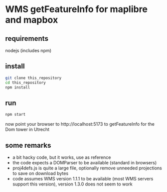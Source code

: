 # WMS getFeatureInfo for maplibre and mapbox

## requirements
nodejs (includes npm)

## install
```bash
git clone this_repository
cd this_repository
npm install
```

## run
```bash
npm start
```
now point your browser to http://localhost:5173 to getFeatureInfo for the Dom tower in Utrecht

## some remarks
* a bit hacky code, but it works, use as reference
* the code expects a DOMParser to be available (standard in browsers)
* proj4defs.js is quite a large file, optionally remove unneeded projections to save on download bytes
* code assumes WMS version 1.1.1 to be available (most WMS servers support this version), version 1.3.0 does not seem to work



